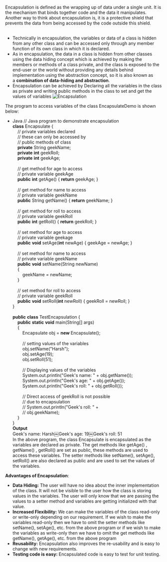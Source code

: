 Encapsulation is defined as the wrapping up of data under a single unit. It is the mechanism that binds together code and the data it manipulates. Another way to think about encapsulation is, it is a protective shield that prevents the data from being accessed by the code outside this shield.   
 

- Technically in encapsulation, the variables or data of a class is hidden from any other class and can be accessed only through any member function of its own class in which it is declared.
- As in encapsulation, the data in a class is hidden from other classes using the data hiding concept which is achieved by making the members or methods of a class private, and the class is exposed to the end-user or the world without providing any details behind implementation using the abstraction concept, so it is also known as a **combination of data-hiding and abstraction**.
- Encapsulation can be achieved by Declaring all the variables in the class as private and writing public methods in the class to set and get the values of variables
![Encapsulation](Exported%20image%2020250408212704-0.jpeg)

The program to access variables of the class EncapsulateDemo is shown below:  

- Java 
// Java program to demonstrate encapsulation  
**class** Encapsulate {  
    // private variables declared  
    // these can only be accessed by  
    // public methods of class  
    **private** String geekName;  
    **private** **int** geekRoll;  
    **private** **int** geekAge;  
   
    // get method for age to access  
    // private variable geekAge  
    **public** **int** getAge() { **return** geekAge; }  
   
    // get method for name to access  
    // private variable geekName  
    **public** String getName() { **return** geekName; }  
   
    // get method for roll to access  
    // private variable geekRoll  
    **public** **int** getRoll() { **return** geekRoll; }  
   
    // set method for age to access  
    // private variable geekage  
    **public** **void** setAge(**int** newAge) { geekAge = newAge; }  
   
    // set method for name to access  
    // private variable geekName  
    **public** **void** setName(String newName)  
    {  
        geekName = newName;  
    }  
   
    // set method for roll to access  
    // private variable geekRoll  
    **public** **void** setRoll(**int** newRoll) { geekRoll = newRoll; }  
}  
   
**public** **class** TestEncapsulation {  
    **public** **static** **void** main(String[] args)  
    {  
        Encapsulate obj = **new** Encapsulate();  
   
        // setting values of the variables  
        obj.setName("Harsh");  
        obj.setAge(19);  
        obj.setRoll(51);  
   
        // Displaying values of the variables  
        System.out.println("Geek's name: " + obj.getName());  
        System.out.println("Geek's age: " + obj.getAge());  
        System.out.println("Geek's roll: " + obj.getRoll());  
   
        // Direct access of geekRoll is not possible  
        // due to encapsulation  
        // System.out.println("Geek's roll: " +  
        // obj.geekName);  
    }  
}  
**Output**  
Geek's name: Harsh￼Geek's age: 19￼Geek's roll: 51  
In the above program, the class Encapsulate is encapsulated as the variables are declared as private. The get methods like getAge() , getName() , getRoll() are set as public, these methods are used to access these variables. The setter methods like setName(), setAge(), setRoll() are also declared as public and are used to set the values of the variables.
 
**Advantages of Encapsulation**:  

- **Data Hiding:** The user will have no idea about the inner implementation of the class. It will not be visible to the user how the class is storing values in the variables. The user will only know that we are passing the values to a setter method and variables are getting initialized with that value.
- **Increased Flexibility:** We can make the variables of the class read-only or write-only depending on our requirement. If we wish to make the variables read-only then we have to omit the setter methods like setName(), setAge(), etc. from the above program or if we wish to make the variables as write-only then we have to omit the get methods like getName(), getAge(), etc. from the above program
- **Reusability:** Encapsulation also improves the re-usability and is easy to change with new requirements.
- **Testing code is easy:** Encapsulated code is easy to test for unit testing.
